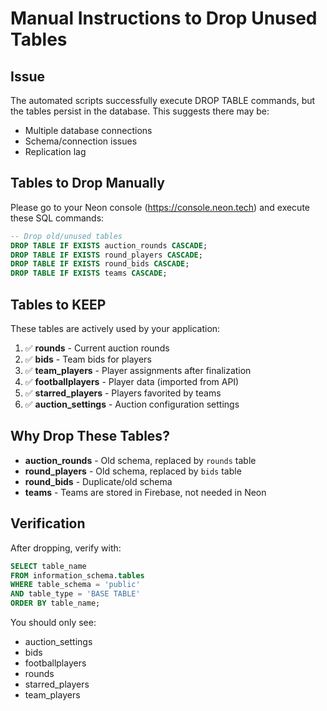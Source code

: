 # Manual Instructions to Drop Unused Tables

## Issue
The automated scripts successfully execute DROP TABLE commands, but the tables persist in the database. This suggests there may be:
- Multiple database connections
- Schema/connection issues
- Replication lag

## Tables to Drop Manually

Please go to your Neon console (https://console.neon.tech) and execute these SQL commands:

```sql
-- Drop old/unused tables
DROP TABLE IF EXISTS auction_rounds CASCADE;
DROP TABLE IF EXISTS round_players CASCADE;
DROP TABLE IF EXISTS round_bids CASCADE;
DROP TABLE IF EXISTS teams CASCADE;
```

## Tables to KEEP

These tables are actively used by your application:

1. ✅ **rounds** - Current auction rounds
2. ✅ **bids** - Team bids for players
3. ✅ **team_players** - Player assignments after finalization
4. ✅ **footballplayers** - Player data (imported from API)
5. ✅ **starred_players** - Players favorited by teams
6. ✅ **auction_settings** - Auction configuration settings

## Why Drop These Tables?

- **auction_rounds** - Old schema, replaced by `rounds` table
- **round_players** - Old schema, replaced by `bids` table
- **round_bids** - Duplicate/old schema
- **teams** - Teams are stored in Firebase, not needed in Neon

## Verification

After dropping, verify with:

```sql
SELECT table_name 
FROM information_schema.tables 
WHERE table_schema = 'public' 
AND table_type = 'BASE TABLE'
ORDER BY table_name;
```

You should only see:
- auction_settings
- bids
- footballplayers
- rounds
- starred_players
- team_players
